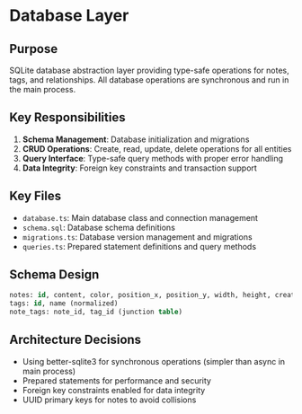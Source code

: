 # Database Layer

## Purpose
SQLite database abstraction layer providing type-safe operations for notes, tags, and relationships. All database operations are synchronous and run in the main process.

## Key Responsibilities
1. **Schema Management**: Database initialization and migrations
2. **CRUD Operations**: Create, read, update, delete operations for all entities
3. **Query Interface**: Type-safe query methods with proper error handling
4. **Data Integrity**: Foreign key constraints and transaction support

## Key Files
- `database.ts`: Main database class and connection management
- `schema.sql`: Database schema definitions
- `migrations.ts`: Database version management and migrations
- `queries.ts`: Prepared statement definitions and query methods

## Schema Design
```sql
notes: id, content, color, position_x, position_y, width, height, created_at, updated_at
tags: id, name (normalized)
note_tags: note_id, tag_id (junction table)
```

## Architecture Decisions
- Using better-sqlite3 for synchronous operations (simpler than async in main process)
- Prepared statements for performance and security
- Foreign key constraints enabled for data integrity
- UUID primary keys for notes to avoid collisions